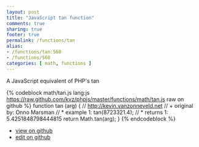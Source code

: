 ```yaml
---
layout: post
title: "JavaScript tan function"
comments: true
sharing: true
footer: true
permalink: /functions/tan
alias:
- /functions/tan:560
- /functions/560
categories: [ math, functions ]
---
```

A JavaScript equivalent of PHP's tan
<!-- more -->
{% codeblock math/tan.js lang:js https://raw.github.com/kvz/phpjs/master/functions/math/tan.js raw on github %}
function tan (arg) {
    // http://kevin.vanzonneveld.net
    // +   original by: Onno Marsman
    // *     example 1: tan(8723321.4);
    // *     returns 1: 5.4251848798444815
    return Math.tan(arg);
}
{% endcodeblock %}
<ul>
 <li><a href="https://github.com/kvz/phpjs/blob/master/functions/math/tan.js">view on github</a></li>
 <li><a href="https://github.com/kvz/phpjs/edit/master/functions/math/tan.js">edit on github</a></li>
</ul>

